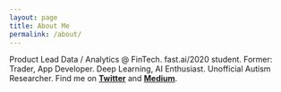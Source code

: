 ```yaml
---
layout: page
title: About Me
permalink: /about/
---
```


Product Lead Data / Analytics @ FinTech. fast.ai/2020 student. Former: Trader, App Developer. Deep Learning, AI Enthusiast. Unofficial Autism Researcher. Find me on **[Twitter](https://www.twitter.com/pdito)** and **[Medium](https://medium.com/@pdito)**.
